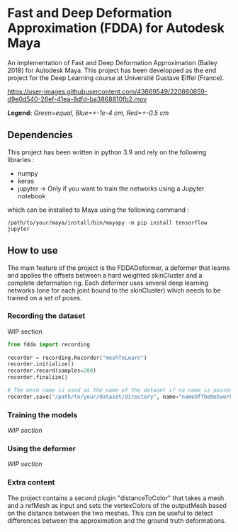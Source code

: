 # Fast and Deep Deformation Approximation (FDDA) for Autodesk Maya

An implementation of Fast and Deep Deformation Approximation (Bailey 2018) for Autodesk Maya. This project has been developped as the end project for the Deep Learning course at Université Gustave Eiffel (France).

https://user-images.githubusercontent.com/43669549/220860659-d9e0d540-26ef-41ea-8dfd-ba3868810fb2.mov

**Legend:** *Green=equal, Blue=+-1e-4 cm, Red=+-0.5 cm*

## Dependencies 

This project has been written in python 3.9 and rely on the following libraries :

- numpy
- keras
- jupyter -> Only if you want to train the networks using a Jupyter notebook

which can be installed to Maya using the following command :

```
/path/to/your/maya/install/bin/mayapy -m pip install tensorflow jupyter 
```

## How to use 

The main feature of the project is the FDDADeformer, a deformer that learns and applies the offsets between a hard weighted skinCluster and a complete deformation rig. Each deformer uses several deep learning networks (one for each joint bound to the skinCluster) which needs to be trained on a set of poses.

### Recording the dataset

WIP section
```python
from fdda import recording
 
recorder = recording.Recorder("meshToLearn")
recorder.initialize()
recorder.record(samples=200)
recorder.finalize()

# The mesh name is used as the name of the dataset if no name is passed
recorder.save("/path/to/your/dataset/directory", name="nameOfTheNetwork")
```

### Training the models

*WIP section*

### Using the deformer

*WIP section*

### Extra content

The project contains a second plugin "distanceToColor" that takes a mesh and a refMesh as input and sets the vertexColors of the outputMesh based on the distance between the two meshes. This can be useful to detect differences between the approximation and the ground truth deformations.

